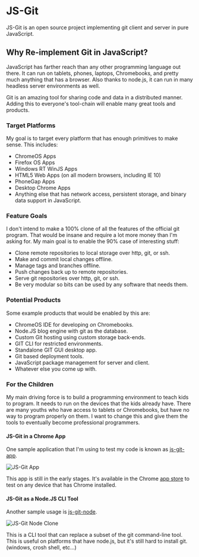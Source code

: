 # JS-Git

JS-Git is an open source project implementing git client and server in pure JavaScript.

## Why Re-implement Git in JavaScript?

JavaScript has farther reach than any other programming language out there.  It can run on tablets, phones, laptops, Chromebooks, and pretty much anything that has a browser.  Also thanks to node.js, it can run in many headless server environments as well.

Git is an amazing tool for sharing code and data in a distributed manner.  Adding this to everyone's tool-chain will enable many great tools and products.

### Target Platforms

My goal is to target every platform that has enough primitives to make sense.  This includes:

 - ChromeOS Apps
 - Firefox OS Apps
 - Windows RT WinJS Apps
 - HTML5 Web Apps (on all modern browsers, including IE 10)
 - PhoneGap Apps
 - Desktop Chrome Apps
 - Anything else that has network access, persistent storage, and binary data support in JavaScript.

### Feature Goals

I don't intend to make a 100% clone of all the features of the official git program.  That would be insane and require a lot more money than I'm asking for.  My main goal is to enable the 90% case of interesting stuff:

 - Clone remote repositories to local storage over http, git, or ssh.
 - Make and commit local changes offline.
 - Manage tags and branches offline.
 - Push changes back up to remote repositories.
 - Serve git repositories over http, git, or ssh.
 - Be very modular so bits can be used by any software that needs them.

### Potential Products

Some example products that would be enabled by this are:

 - ChromeOS IDE for developing *on* Chromebooks.
 - Node.JS blog engine with git as the database.
 - Custom Git hosting using custom storage back-ends.
 - GIT CLI for restricted environments.
 - Standalone GIT GUI desktop app.
 - Git based deployment tools.
 - JavaScript package management for server and client.
 - Whatever else you come up with.

### For the Children

My main driving force is to build a programming environment to teach kids to program.  It needs to run on the devices that the kids already have.  There are many youths who have access to tablets or Chromebooks, but have no way to program properly on them.  I want to change this and give them the tools to eventually become professional programmers.

#### JS-Git in a Chrome App

One sample application that I'm using to test my code is known as [js-git-app][].

![JS-Git App](http://creationix.com/js-git-app.png)

This app is still in the early stages. It's available in the Chrome [app store][] to test on any device that has Chrome installed.

#### JS-Git as a Node.JS CLI Tool

Another sample usage is [js-git-node][].

![JS-Git Node Clone](http://creationix.com/js-git-node-clone.png)

This is a CLI tool that can replace a subset of the git command-line tool.  This is useful on platforms that have node.js, but it's still hard to install git. (windows, crosh shell, etc...)


[node.js]: http://nodejs.org
[git]: http://git-scm.com/
[browserify]: http://browserify.org/
[chrome packaged apps]: http://developer.chrome.com/apps/
[js-git-app]: https://github.com/creationix/js-git-app
[js-git-node]: https://github.com/creationix/js-git-node
[app store]: https://chrome.google.com/webstore/detail/js-git-test-app/gcipadbniegpaccphmnfnpgklahgennp
